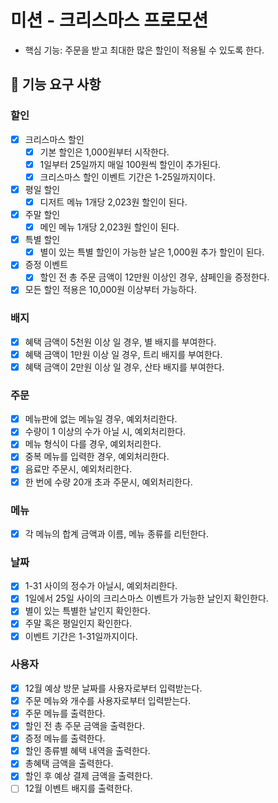 # 미션 - 크리스마스 프로모션

- 핵심 기능: 주문을 받고 최대한 많은 할인이 적용될 수 있도록 한다.

## 🚀 기능 요구 사항

### 할인

- [x] 크리스마스 할인
  - [x] 기본 할인은 1,000원부터 시작한다.
  - [x] 1일부터 25일까지 매일 100원씩 할인이 추가된다.
  - [x] 크리스마스 할인 이벤트 기간은 1-25일까지이다.
- [x] 평일 할인
  - [x] 디저트 메뉴 1개당 2,023원 할인이 된다.
- [x] 주말 할인
  - [x] 메인 메뉴 1개당 2,023원 할인이 된다.
- [x] 특별 할인
  - [x] 별이 있는 특별 할인이 가능한 날은 1,000원 추가 할인이 된다.
- [x] 증정 이벤트
  - [x] 할인 전 총 주문 금액이 12만원 이상인 경우, 샴페인을 증정한다.
- [x] 모든 할인 적용은 10,000원 이상부터 가능하다.

### 배지

- [x] 혜택 금액이 5천원 이상 일 경우, 별 배지를 부여한다.
- [x] 혜택 금액이 1만원 이상 일 경우, 트리 배지를 부여한다.
- [x] 혜택 금액이 2만원 이상 일 경우, 산타 배지를 부여한다.

### 주문

- [x] 메뉴판에 없는 메뉴일 경우, 예외처리한다.
- [x] 수량이 1 이상의 수가 아닐 시, 예외처리한다.
- [x] 메뉴 형식이 다를 경우, 예외처리한다.
- [x] 중복 메뉴를 입력한 경우, 예외처리한다.
- [x] 음료만 주문시, 예외처리한다.
- [x] 한 번에 수량 20개 초과 주문시, 예외처리한다.

### 메뉴

- [x] 각 메뉴의 합계 금액과 이름, 메뉴 종류를 리턴한다.

### 날짜

- [x] 1-31 사이의 정수가 아닐시, 예외처리한다.
- [x] 1일에서 25일 사이의 크리스마스 이벤트가 가능한 날인지 확인한다.
- [x] 별이 있는 특별한 날인지 확인한다.
- [x] 주말 혹은 평일인지 확인한다.
- [x] 이벤트 기간은 1-31일까지이다.

### 사용자

- [x] 12월 예상 방문 날짜를 사용자로부터 입력받는다.
- [x] 주문 메뉴와 개수를 사용자로부터 입력받는다.
- [x] 주문 메뉴를 출력한다.
- [x] 할인 전 총 주문 금액을 출력한다.
- [x] 증정 메뉴를 출력한다.
- [x] 할인 종류별 혜택 내역을 출력한다.
- [x] 총혜택 금액을 출력한다.
- [x] 할인 후 예상 결제 금액을 출력한다.
- [ ] 12월 이벤트 배지를 출력한다.
